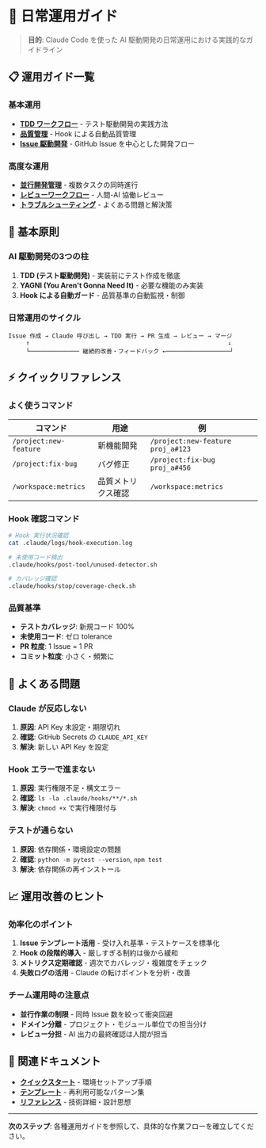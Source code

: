 # 🔄 日常運用ガイド

> **目的**: Claude Code を使った AI 駆動開発の日常運用における実践的なガイドライン

## 📋 運用ガイド一覧

### 基本運用
- **[TDD ワークフロー](tdd_workflow.md)** - テスト駆動開発の実践方法
- **[品質管理](quality_control.md)** - Hook による自動品質管理
- **[Issue 駆動開発](issue_driven_development.md)** - GitHub Issue を中心とした開発フロー

### 高度な運用
- **[並行開発管理](parallel_development.md)** - 複数タスクの同時進行
- **[レビューワークフロー](review_workflow.md)** - 人間-AI 協働レビュー
- **[トラブルシューティング](troubleshooting.md)** - よくある問題と解決策

## 🎯 基本原則

### AI 駆動開発の3つの柱
1. **TDD (テスト駆動開発)** - 実装前にテスト作成を徹底
2. **YAGNI (You Aren't Gonna Need It)** - 必要な機能のみ実装
3. **Hook による自動ガード** - 品質基準の自動監視・制御

### 日常運用のサイクル
```
Issue 作成 → Claude 呼び出し → TDD 実行 → PR 生成 → レビュー → マージ
     ↑                                                        ↓
     └────────────── 継続的改善・フィードバック ←──────────────────┘
```

## ⚡ クイックリファレンス

### よく使うコマンド
| コマンド | 用途 | 例 |
|----------|------|-----|
| `/project:new-feature` | 新機能開発 | `/project:new-feature proj_a#123` |
| `/project:fix-bug` | バグ修正 | `/project:fix-bug proj_a#456` |
| `/workspace:metrics` | 品質メトリクス確認 | `/workspace:metrics` |

### Hook 確認コマンド
```bash
# Hook 実行状況確認
cat .claude/logs/hook-execution.log

# 未使用コード検出
.claude/hooks/post-tool/unused-detector.sh

# カバレッジ確認
.claude/hooks/stop/coverage-check.sh
```

### 品質基準
- **テストカバレッジ**: 新規コード 100%
- **未使用コード**: ゼロ tolerance
- **PR 粒度**: 1 Issue = 1 PR
- **コミット粒度**: 小さく・頻繁に

## 🚨 よくある問題

### Claude が反応しない
1. **原因**: API Key 未設定・期限切れ
2. **確認**: GitHub Secrets の `CLAUDE_API_KEY`
3. **解決**: 新しい API Key を設定

### Hook エラーで進まない  
1. **原因**: 実行権限不足・構文エラー
2. **確認**: `ls -la .claude/hooks/**/*.sh`
3. **解決**: `chmod +x` で実行権限付与

### テストが通らない
1. **原因**: 依存関係・環境設定の問題
2. **確認**: `python -m pytest --version`, `npm test`
3. **解決**: 依存関係の再インストール

## 📈 運用改善のヒント

### 効率化のポイント
1. **Issue テンプレート活用** - 受け入れ基準・テストケースを標準化
2. **Hook の段階的導入** - 厳しすぎる制約は後から緩和
3. **メトリクス定期確認** - 週次でカバレッジ・複雑度をチェック
4. **失敗ログの活用** - Claude の転けポイントを分析・改善

### チーム運用時の注意点
- **並行作業の制限** - 同時 Issue 数を絞って衝突回避
- **ドメイン分離** - プロジェクト・モジュール単位での担当分け  
- **レビュー分担** - AI 出力の最終確認は人間が担当

## 🔗 関連ドキュメント

- **[クイックスタート](../01_quickstart/)** - 環境セットアップ手順
- **[テンプレート](../02_templates/)** - 再利用可能なパターン集
- **[リファレンス](../04_reference/)** - 技術詳細・設計思想

---

**次のステップ**: 各種運用ガイドを参照して、具体的な作業フローを確立してください。